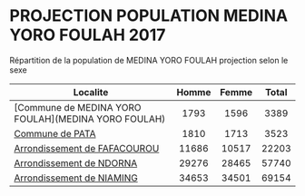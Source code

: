 # PROJECTION POPULATION MEDINA YORO FOULAH 2017
	
Répartition de la population de MEDINA YORO FOULAH projection selon le sexe
	
| Localite  | Homme | Femme | Total |
| --------- |:-----:|:-----:|:-----:|
| [Commune de MEDINA YORO FOULAH](MEDINA YORO FOULAH) | 1793 | 1596 | 3389 |
| [Commune de PATA](PATA) | 1810 | 1713 | 3523 |
| [Arrondissement de FAFACOUROU](FAFACOUROU) | 11686 | 10517 | 22203 |
| [Arrondissement de NDORNA](NDORNA) | 29276 | 28465 | 57740 |
| [Arrondissement de NIAMING](NIAMING) | 34653 | 34501 | 69154 |
